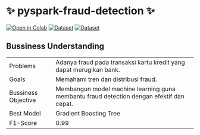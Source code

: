 # ✨ pyspark-fraud-detection ✨

[![Open in Colab](https://colab.research.google.com/assets/colab-badge.svg)](https://colab.research.google.com/drive/1TNhd91tGFZR-SDtTxAfG4tuyF0Sk-yPc?usp=sharing)
[![Dataset](https://img.shields.io/badge/Kaggle-Dataset-blue?logo=kaggle)](https://www.kaggle.com/datasets/kartik2112/fraud-detection?resource=download&select=fraudTrain.csv)
[![Dataset](https://img.shields.io/badge/Kaggle-Dataset-blue?logo=kaggle)](https://www.kaggle.com/datasets/kartik2112/fraud-detection?resource=download&select=fraudTrain.csv)

## Bussiness Understanding
<table>
    <tbody>
        <tr>
            <td>Problems</td>
            <td>Adanya fraud pada transaksi kartu kredit yang dapat merugikan bank.</td>
        </tr>
        <tr>
            <td>Goals</td>
            <td>Memahami tren dan distribusi fraud.</td>
        </tr>
        <tr>
            <td>Bussiness Objective</td>
            <td>Membangun model machine learning guna membantu fraud detection dengan efektif dan cepat.  </td>
        </tr>
        <tr>
            <td>Best Model</td>
            <td>Gradient Boosting Tree</td>
        </tr>
        <tr>
            <td>F1-Score</td>
            <td>0.99</td>
        </tr>
    </tbody>
</table>


